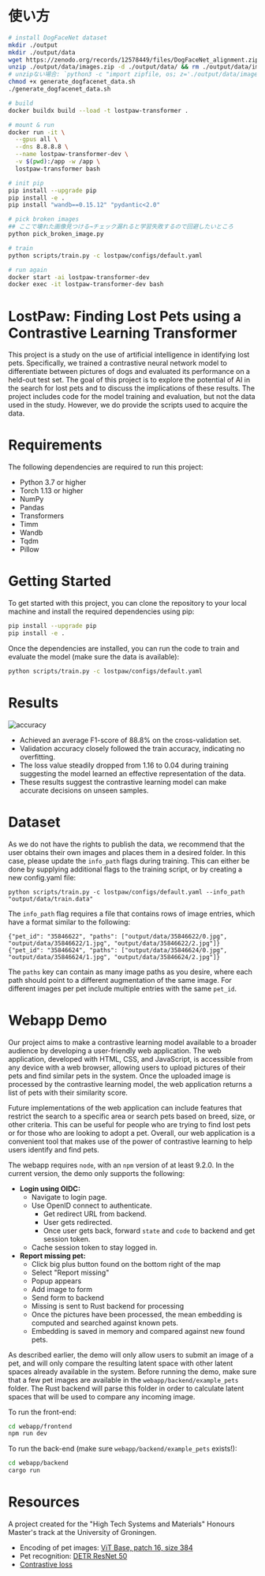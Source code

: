 # 使い方
```bash
# install DogFaceNet dataset
mkdir ./output
mkdir ./output/data
wget https://zenodo.org/records/12578449/files/DogFaceNet_alignment.zip -O ./output/data/images.zip
unzip ./output/data/images.zip -d ./output/data/ && rm ./output/data/images.zip
# unzipない場合: `python3 -c "import zipfile, os; z='./output/data/images.zip'; zipfile.ZipFile(z).extractall('./output/data/'); os.remove(z)"`
chmod +x generate_dogfacenet_data.sh
./generate_dogfacenet_data.sh

# build
docker buildx build --load -t lostpaw-transformer .

# mount & run
docker run -it \
  --gpus all \
  --dns 8.8.8.8 \
  --name lostpaw-transformer-dev \
  -v $(pwd):/app -w /app \
  lostpaw-transformer bash

# init pip
pip install --upgrade pip
pip install -e .
pip install "wandb==0.15.12" "pydantic<2.0"

# pick broken images
## ここで壊れた画像見つける→チェック漏れると学習失敗するので回避したいところ
python pick_broken_image.py

# train
python scripts/train.py -c lostpaw/configs/default.yaml

# run again
docker start -ai lostpaw-transformer-dev
docker exec -it lostpaw-transformer-dev bash
```

# LostPaw: Finding Lost Pets using a Contrastive Learning Transformer

This project is a study on the use of artificial intelligence in identifying lost pets. Specifically, we trained a contrastive neural network model to differentiate between pictures of dogs and evaluated its performance on a held-out test set. The goal of this project is to explore the potential of AI in the search for lost pets and to discuss the implications of these results. The project includes code for the model training and evaluation, but not the data used in the study. However, we do provide the scripts used to acquire the data.

# Requirements
The following dependencies are required to run this project:

* Python 3.7 or higher
* Torch 1.13 or higher 
* NumPy
* Pandas
* Transformers
* Timm
* Wandb
* Tqdm
* Pillow

# Getting Started

To get started with this project, you can clone the repository to your local machine and install the required dependencies using pip:

```bash
pip install --upgrade pip
pip install -e .
```

Once the dependencies are installed, you can run the code to train and evaluate the model (make sure the data is available):

```bash
python scripts/train.py -c lostpaw/configs/default.yaml
```

# Results
![accuracy](./docs/figures/accuracy.png)

* Achieved an average F1-score of 88.8% on the cross-validation set.
* Validation accuracy closely followed the train accuracy, indicating no overfitting.
* The loss value steadily dropped from 1.16 to 0.04 during training suggesting the model learned an effective representation of the data.
* These results suggest the contrastive learning model can make accurate decisions on unseen samples.

# Dataset
As we do not have the rights to publish the data, we recommend that the user obtains their own images and places them in a desired folder. In this case, please update the `info_path` flags during training. This can either be done by supplying additional flags to the training script, or by creating a new config.yaml file:
```
python scripts/train.py -c lostpaw/configs/default.yaml --info_path "output/data/train.data"
```

The `info_path` flag requires a file that contains rows of image entries, which have a format similar to the following:

```jsonl
{"pet_id": "35846622", "paths": ["output/data/35846622/0.jpg", "output/data/35846622/1.jpg", "output/data/35846622/2.jpg"]}
{"pet_id": "35846624", "paths": ["output/data/35846624/0.jpg", "output/data/35846624/1.jpg", "output/data/35846624/2.jpg"]}
``` 

The `paths` key can contain as many image paths as you desire, where each path should point to a different augmentation of the same image. For different images per pet include multiple entries with the same `pet_id`.

# Webapp Demo
Our project aims to make a contrastive learning model available to a broader audience by developing a user-friendly web application. The web application, developed with HTML, CSS, and JavaScript, is accessible from any device with a web browser, allowing users to upload pictures of their pets and find similar pets in the system. Once the uploaded image is processed by the contrastive learning model, the web application returns a list of pets with their similarity score.

Future implementations of the web application can include features that restrict the search to a specific area or search pets based on breed, size, or other criteria. This can be useful for people who are trying to find lost pets or for those who are looking to adopt a pet. Overall, our web application is a convenient tool that makes use of the power of contrastive learning to help users identify and find pets.

The webapp requires `node`, with an `npm` version of at least 9.2.0. In the current version, the demo only supports the following:

- **Login using OIDC:**
    - Navigate to login page.
    - Use OpenID connect to authenticate.
        - Get redirect URL from backend.
        - User gets redirected.
        - Once user gets back, forward `state` and `code` to backend and get
          session token.
    - Cache session token to stay logged in.
- **Report missing pet:**
    - Click big plus button found on the bottom right of the map
    - Select "Report missing"
    - Popup appears
    - Add image to form
    - Send form to backend
    - Missing is sent to Rust backend for processing
    - Once the pictures have been processed, the mean embedding is computed and searched against known pets.
    - Embedding is saved in memory and compared against new found pets.

As described earlier, the demo will only allow users to submit an image of a pet, and will only compare the resulting latent space with other latent spaces already available in the system. Before running the demo, make sure that a few pet images are available in the `webapp/backend/example_pets` folder. The Rust backend will parse this folder in order to calculate latent spaces that will be used to compare any incoming image.

To run the front-end:
```bash
cd webapp/frontend
npm run dev
```

To run the back-end (make sure `webapp/backend/example_pets` exists!):
```bash
cd webapp/backend
cargo run
```

# Resources
A project created for the "High Tech Systems and Materials" Honours Master's track at the University of Groningen.

* Encoding of pet images: [ViT Base, patch 16, size 384](https://huggingface.co/google/vit-base-patch16-384)
* Pet recognition: [DETR ResNet 50](https://huggingface.co/facebook/detr-resnet-50)
* [Contrastive loss](https://ieeexplore.ieee.org/abstract/document/1640964)
